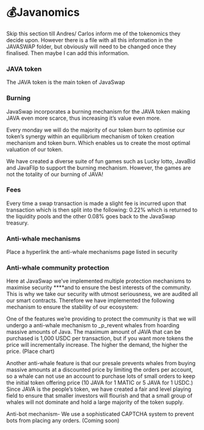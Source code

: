 # 💰Javanomics

Skip this section till Andres/ Carlos inform me of the tokenomics they decide upon. However there is a file with all this information in the JAVASWAP folder, but obviously will need to be changed once they finalised. Then maybe I can add this information.

### **JAVA token**

The JAVA token is the main token of JavaSwap

### **Burning**

JavaSwap incorporates a burning mechanism for the JAVA token making JAVA even more scarce, thus increasing it’s value even more.        

Every monday we will do the majority of our token burn to optimise our token’s synergy within an equilibrium mechanism of  token creation mechanism and token burn. Which enables us to create the most optimal valuation of our token. 

We have created a diverse suite of fun games such as Lucky lotto, JavaBid and JavaFlip to support the burning mechanism. However, the games are not the totality of our burning of JAVA!

### **Fees**

Every time a swap transaction is made a slight fee is incurred upon that transaction which is then split into the following: 0.22% which is returned to the liquidity pools and the other 0.08% goes back to the JavaSwap treasury.  

### **Anti-whale mechanisms**

Place a hyperlink the anti-whale mechanisms page listed in security

### **Anti-whale community protection**

Here at JavaSwap we’ve implemented multiple protection mechanisms to maximise security ****and to ensure the best interests of the community. This is why we take our security with utmost seriousness, we are audited all our smart contracts. Therefore we have implemented the following mechanism to ensure the stability of our ecosystem: 

One of the features we’re providing to protect the community is that we will undergo a anti-whale mechanism to _p_revent whales from hoarding massive amounts of Java. The maximum amount of JAVA that can be purchased is 1,000 USDC per transaction, but if you want more tokens the price will incrementally increase. The higher the demand, the higher the price. \(Place chart\)

Another anti-whale feature is that our presale prevents whales from buying massive amounts at a discounted price by limiting the orders per account, so a whale can not use an account to purchase lots of small orders to keep the initial token offering price \(10 JAVA for 1 MATIC or 5 JAVA for 1 USDC.\) Since JAVA is the people’s token, we have created a fair and level playing field to ensure that smaller investors will flourish and that a small group of whales will not dominate and hold a large majority of the token supply. 

Anti-bot mechanism- We use a sophisticated CAPTCHA system to prevent bots from placing any orders. \(Coming soon\)

